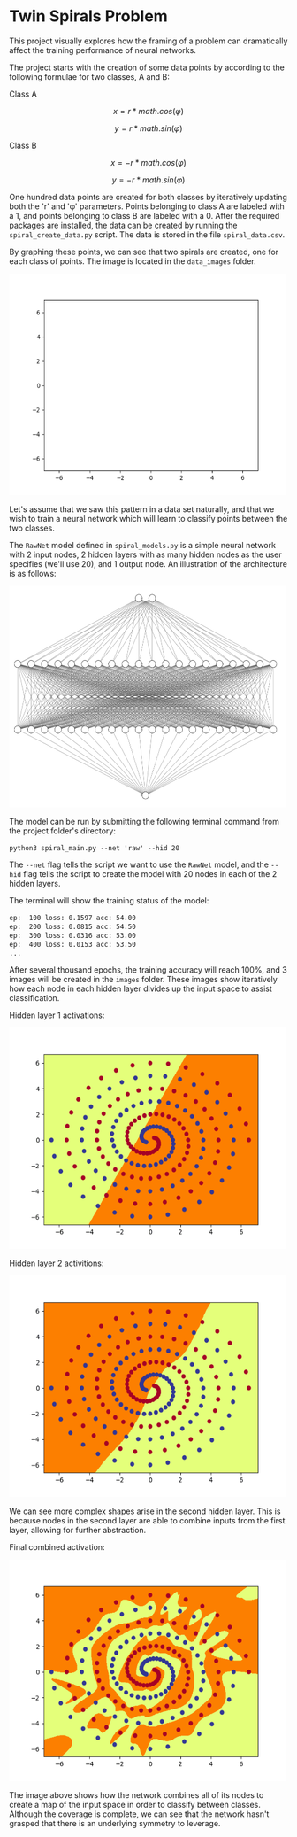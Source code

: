 # Twin Spirals Problem

This project visually explores how the framing of a problem can dramatically affect the training performance of neural networks.

The project starts with the creation of some data points by according to the following formulae for two classes, A and B:

Class A

$$ x = r * math.cos(φ) $$

$$ y = r * math.sin(φ) $$

Class B

$$ x = -r * math.cos(φ) $$

$$ y = -r * math.sin(φ) $$

One hundred data points are created for both classes by iteratively updating both the 'r' and 'φ' parameters.
Points belonging to class A are labeled with a 1, and points belonging to class B are labeled with a 0.
After the required packages are installed, the data can be created by running the `spiral_create_data.py` script.
The data is stored in the file `spiral_data.csv`.

By graphing these points, we can see that two spirals are created, one for each class of points. The image is located in the `data_images` folder.

<img src="https://raw.githubusercontent.com/dmc-au/twin-spirals/main/data_images/spiral.gif" width="500" height="400"/>

Let's assume that we saw this pattern in a data set naturally, and that we wish to train a neural network which will learn to classify points between the two classes.

The `RawNet` model defined in `spiral_models.py` is a simple neural network with 2 input nodes, 2 hidden layers with as many hidden nodes as the user specifies (we'll use 20), and 1 output node. An illustration of the architecture is as follows:

<img src="https://raw.githubusercontent.com/dmc-au/twin-spirals/main/rawnet.png" width="500" height="400"/>

The model can be run by submitting the following terminal command from the project folder's directory:
```
python3 spiral_main.py --net 'raw' --hid 20
```
The `--net` flag tells the script we want to use the `RawNet` model, and the `--hid` flag tells the script to create the model with 20 nodes in each of the 2 hidden layers.

The terminal will show the training status of the model:
```
ep:  100 loss: 0.1597 acc: 54.00
ep:  200 loss: 0.0815 acc: 54.50
ep:  300 loss: 0.0316 acc: 53.00
ep:  400 loss: 0.0153 acc: 53.50
...
```
After several thousand epochs, the training accuracy will reach 100%, and 3 images will be created in the `images` folder.
These images show iteratively how each node in each hidden layer divides up the input space to assist classification.

Hidden layer 1 activations:

<img src="https://raw.githubusercontent.com/dmc-au/twin-spirals/main/images/raw_1_20.gif" width="500" height="400"/>

Hidden layer 2 activitions:

<img src="https://raw.githubusercontent.com/dmc-au/twin-spirals/main/images/raw_2_20.gif" width="500" height="400"/>

We can see more complex shapes arise in the second hidden layer. This is because nodes in the second layer are able to combine inputs from the first layer, allowing for further abstraction.

Final combined activation:

<img src="https://raw.githubusercontent.com/dmc-au/twin-spirals/main/images/raw_out.png" width="500" height="400"/>

The image above shows how the network combines all of its nodes to create a map of the input space in order to classify between classes. Although the coverage is complete, we can see that the network hasn't grasped that there is an underlying symmetry to leverage.

